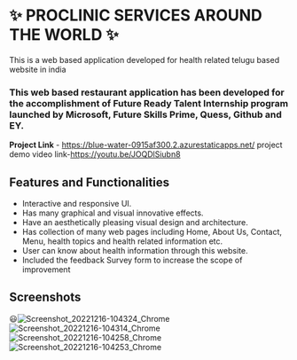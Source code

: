 # ✨ PROCLINIC SERVICES AROUND THE WORLD ✨

This is a web based application developed for health related telugu based website in india

### This web based restaurant application has been developed for the accomplishment of Future Ready Talent Internship program launched by Microsoft, Future Skills Prime, Quess, Github and EY.


**Project Link** - https://blue-water-0915af300.2.azurestaticapps.net/
project demo video link-https://youtu.be/JOQDlSiubn8



## Features and Functionalities 


- Interactive and responsive UI.
- Has many graphical and visual innovative effects.
- Have an aesthetically pleasing visual design and architecture.
- Has collection of many web pages including Home, About Us, Contact, Menu, health topics and health related information etc.
- User can know about health information through this website.
- Included the feedback Survey form to increase the scope of improvement 

## Screenshots
😃![Screenshot_20221216-104324_Chrome](https://user-images.githubusercontent.com/117804384/208072157-d39a569d-5344-4a4c-97dc-ced1ae2611e5.jpg)
![Screenshot_20221216-104314_Chrome](https://user-images.githubusercontent.com/117804384/208072117-fc58976d-12fb-43d0-b87e-7d87daa60f47.jpg)
![Screenshot_20221216-104258_Chrome](https://user-images.githubusercontent.com/117804384/208072056-248f4768-df32-43ed-a8c9-4ea26f3c4912.jpg)
![Screenshot_20221216-104253_Chrome](https://user-images.githubusercontent.com/117804384/208071585-36791247-176c-409a-b057-dc1036cce4cb.jpg)




